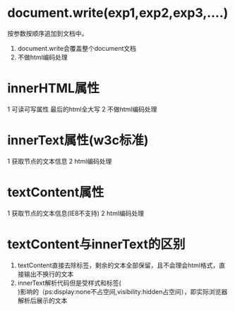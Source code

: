 # document.write(exp1,exp2,exp3,....)
按参数按顺序追加到文档中。
1. document.write会覆盖整个document文档  
2. 不做html编码处理

# innerHTML属性
1 可读可写属性 最后的html全大写
2 不做html编码处理

# innerText属性(w3c标准)
1 获取节点的文本信息
2 html编码处理

# textContent属性
1 获取节点的文本信息(IE8不支持)
2 html编码处理

# textContent与innerText的区别
1. textContent直接去除标签，剩余的文本全部保留，且不会理会html格式，直接输出不换行的文本
2. innerText解析代码但是受样式和标签(<br>)影响的（ps:display:none不占空间,visibility:hidden占空间），即实际浏览器解析后展示的文本
